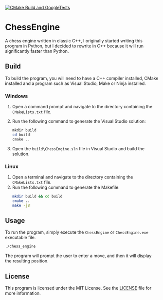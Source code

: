 [![CMake Build and GoogleTests](https://github.com/fieryknight2/CXXChessEngine/actions/workflows/cmake-single-platform.yml/badge.svg)](https://github.com/fieryknight2/CXXChessEngine/actions/workflows/cmake-single-platform.yml)

# ChessEngine

A chess engine written in classic C++, I originally started writing this
program in Python, but I decided to rewrite in C++ because it will
run significantly faster than Python.

## Build

To build the program, you will need to have a C++ compiler installed, CMake
installed and a program such as Visual Studio, Make or Ninja installed.

### Windows

1. Open a command prompt and navigate to the directory containing the
   `CMakeLists.txt` file.
2. Run the following command to generate the Visual Studio solution:

   ```powershell
   mkdir build
   cd build
   cmake ..
   ```

3. Open the `build\ChessEngine.sln` file in Visual Studio and build the
   solution.

### Linux

1. Open a terminal and navigate to the directory containing the
   `CMakeLists.txt` file.
2. Run the following command to generate the Makefile:
   ```bash
   mkdir build && cd build
   cmake ..
   make -j8
   ```

## Usage

To run the program, simply execute the `ChessEngine` or `ChessEngine.exe` executable file.

```bash
./chess_engine
```

The program will prompt the user to enter a move, and then it will
display the resulting position.

## License

This program is licensed under the MIT License. See the [LICENSE](LICENSE) file
for more information.
